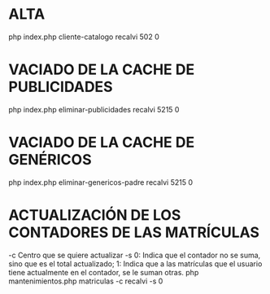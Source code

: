 # ALTA
php index.php cliente-catalogo recalvi 502 0

# VACIADO DE LA CACHE DE PUBLICIDADES
php index.php eliminar-publicidades recalvi 5215 0

# VACIADO DE LA CACHE DE GENÉRICOS
php index.php eliminar-genericos-padre recalvi 5215 0

# ACTUALIZACIÓN DE LOS CONTADORES DE LAS MATRÍCULAS
-c Centro que se quiere actualizar
-s 0: Indica que el contador no se suma, sino que es el total actualizado; 1: Indica que a las matrículas que el usuario tiene actualmente en el contador, se le suman otras.
php mantenimientos.php matriculas -c recalvi -s 0
